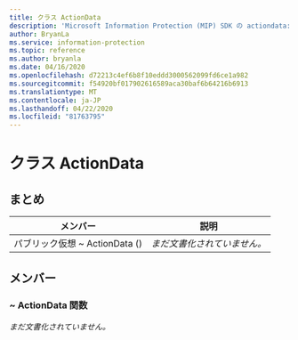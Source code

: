 ```yaml
---
title: クラス ActionData
description: 'Microsoft Information Protection (MIP) SDK の actiondata:: undefined クラスを文書にします。'
author: BryanLa
ms.service: information-protection
ms.topic: reference
ms.author: bryanla
ms.date: 04/16/2020
ms.openlocfilehash: d72213c4ef6b8f10eddd3000562099fd6ce1a982
ms.sourcegitcommit: f54920bf017902616589aca30baf6b64216b6913
ms.translationtype: MT
ms.contentlocale: ja-JP
ms.lasthandoff: 04/22/2020
ms.locfileid: "81763795"
---
```

# <a name="class-actiondata"></a>クラス ActionData 
  
## <a name="summary"></a>まとめ
 メンバー                        | 説明                                
--------------------------------|---------------------------------------------
パブリック仮想 ~ ActionData ()  | _まだ文書化されていません。_
  
## <a name="members"></a>メンバー
  
### <a name="actiondata-function"></a>~ ActionData 関数
_まだ文書化されていません。_
